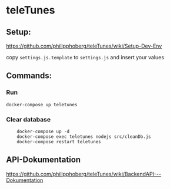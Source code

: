 # teleTunes

## Setup:
https://github.com/philipphoberg/teleTunes/wiki/Setup-Dev-Env

copy `settings.js.template` to `settings.js` and insert your values

## Commands:
### Run
`docker-compose up teletunes`

### Clear database
```
    docker-compose up -d
    docker-compose exec teletunes nodejs src/cleanDb.js
    docker-compose restart teletunes
```

## API-Dokumentation
https://github.com/philipphoberg/teleTunes/wiki/BackendAPI---Dokumentation
